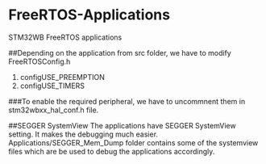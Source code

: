 # FreeRTOS-Applications
STM32WB FreeRTOS applications

##Depending on the application from src folder, we have to modify FreeRTOSConfig.h
  1. configUSE_PREEMPTION
  2. configUSE_TIMERS

###To enable the required peripheral, we have to uncommnent them in stm32wbxx_hal_conf.h file.

##SEGGER SystemView
The applications have SEGGER SystemView setting. It makes the debugging much easier.
Applications/SEGGER_Mem_Dump folder contains some of the systemview files which are be used to debug the applications accordingly.